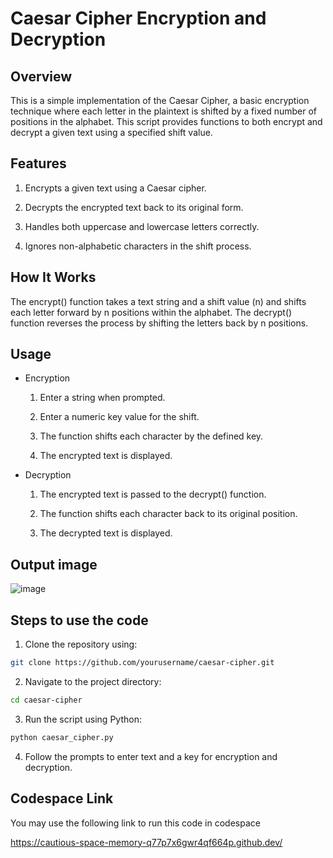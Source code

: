 # Caesar Cipher Encryption and Decryption

## Overview
This is a simple implementation of the Caesar Cipher, a basic encryption technique where each letter in the plaintext is shifted by a fixed number of positions in the alphabet. This script provides functions to both encrypt and decrypt a given text using a specified shift value.

## Features

1) Encrypts a given text using a Caesar cipher.

2) Decrypts the encrypted text back to its original form.

3) Handles both uppercase and lowercase letters correctly.

4) Ignores non-alphabetic characters in the shift process.

## How It Works
The encrypt() function takes a text string and a shift value (n) and shifts each letter forward by n positions within the alphabet.
The decrypt() function reverses the process by shifting the letters back by n positions.

## Usage
- Encryption

  1) Enter a string when prompted.

  2) Enter a numeric key value for the shift.

  3) The function shifts each character by the defined key.

  4) The encrypted text is displayed.

- Decryption

  1) The encrypted text is passed to the decrypt() function.

  2) The function shifts each character back to its original position.

  3) The decrypted text is displayed.
 
## Output image
![image](https://github.com/user-attachments/assets/89c31c9b-7673-4bde-8885-5fd6b15e6bb1)

## Steps to use the code

1) Clone the repository using:
```sh
git clone https://github.com/yourusername/caesar-cipher.git
```
2) Navigate to the project directory:
```sh
cd caesar-cipher
```
3) Run the script using Python:
```sh
python caesar_cipher.py
```
4) Follow the prompts to enter text and a key for encryption and decryption.


## Codespace Link
You may use the following link to run this code in codespace

https://cautious-space-memory-q77p7x6gwr4qf664p.github.dev/



